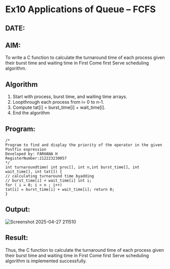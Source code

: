 # Ex10 Applications of Queue – FCFS
## DATE:
## AIM:
To write a C function to calculate the turnaround time of each process given their burst time and waiting time in First Come first Serve scheduling algorithm.
## Algorithm
1.	Start with process, burst time, and waiting time arrays.
2.	Loopthrough each process from i= 0 to n-1.
3.	Compute tat[i] = burst_time[i] + wait_time[i].
4.	End the algorithm   

## Program:
```
/*
Program to find and display the priority of the operator in the given Postfix expression
Developed by: FARHANA H
RegisterNumber:212223230057  
*/
int turnaroundtime( int proc[], int n,int burst_time[], int wait_time[], int tat[]) {
// calculating turnaround time byadding
// burst_time[i] + wait_time[i] int i;
for ( i = 0; i < n ; i++)
tat[i] = burst_time[i] + wait_time[i]; return 0;
}

```

## Output:

![Screenshot 2025-04-27 211510](https://github.com/user-attachments/assets/836bd8b0-ac8d-430c-bf6f-f54c0ebe033e)


## Result:
Thus, the C function to calculate the turnaround time of each process given their burst time and waiting time in First Come first Serve scheduling algorithm is implemented successfully.
